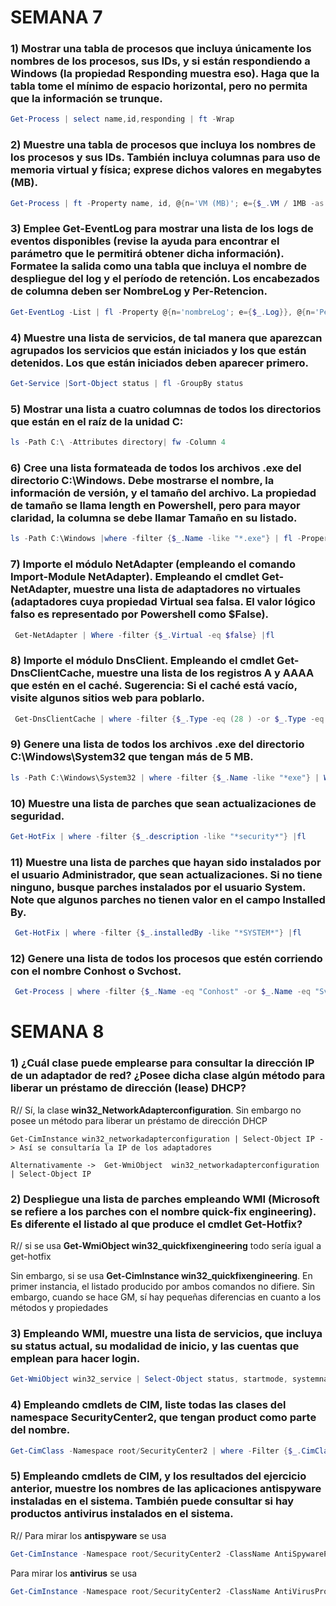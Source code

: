 # SEMANA 7
	
  ### 1) Mostrar una tabla de procesos que incluya únicamente los nombres de los procesos, sus IDs, y si están respondiendo a Windows (la propiedad Responding muestra eso). Haga que la tabla tome el mínimo de espacio horizontal, pero no permita que la información se trunque.
	
```Powershell
Get-Process | select name,id,responding | ft -Wrap
```
	
### 2) Muestre una tabla de procesos que incluya los nombres de los procesos y sus IDs. También incluya columnas para uso de memoria virtual y física; exprese dichos valores en megabytes (MB).

```Powershell
Get-Process | ft -Property name, id, @{n='VM (MB)'; e={$_.VM / 1MB -as [int]}}, @{n='PM (MB)' ; e={$_.PM / 1MB -as [int]}}
```
	
### 3) Emplee Get-EventLog para mostrar una lista de los logs de eventos disponibles (revise la ayuda para encontrar el parámetro que le permitirá obtener dicha información). Formatee la salida como una tabla que incluya el nombre de despliegue del log y el período de retención. Los encabezados de columna deben ser NombreLog y Per-Retencion.

```Powershell
Get-EventLog -List | fl -Property @{n='nombreLog'; e={$_.Log}}, @{n='Per-Retencion';e={$_.minimumRetentionDays}}
```
	
### 4) Muestre una lista de servicios, de tal manera que aparezcan agrupados los servicios que están iniciados y los que están detenidos. Los que están iniciados deben aparecer primero.

```Powershell
Get-Service |Sort-Object status | fl -GroupBy status
```
	
### 5) Mostrar una lista a cuatro columnas de todos los directorios que están en el raíz de la unidad C:

```Powershell
ls -Path C:\ -Attributes directory| fw -Column 4
```
	
### 6) Cree una lista formateada de todos los archivos .exe del directorio C:\Windows. Debe mostrarse el nombre, la información de versión, y el tamaño del archivo. La propiedad de tamaño se llama length en Powershell, pero para mayor claridad, la columna se debe llamar Tamaño en su listado.
```Powershell
ls -Path C:\Windows |where -filter {$_.Name -like "*.exe"} | fl -Property name, @{n='tamaño';e={$_.length}}, versionInfo
```

### 7) Importe el módulo NetAdapter (empleando el comando Import-Module NetAdapter). Empleando el cmdlet Get-NetAdapter, muestre una lista de adaptadores no virtuales (adaptadores cuya propiedad Virtual sea falsa. El valor lógico falso es representado por Powershell como $False).
	
```Powershell
 Get-NetAdapter | Where -filter {$_.Virtual -eq $false} |fl
```
	
### 8) Importe el módulo DnsClient. Empleando el cmdlet Get-DnsClientCache, muestre una lista de los registros A y AAAA que estén en el caché. Sugerencia: Si el caché está vacío, visite algunos sitios web para poblarlo.
	
```Powershell
 Get-DnsClientCache | where -filter {$_.Type -eq (28 ) -or $_.Type -eq 1} |fl
```
	
### 9) Genere una lista de todos los archivos .exe del directorio C:\Windows\System32 que tengan más de 5 MB.

```Powershell
ls -Path C:\Windows\System32 | where -filter {$_.Name -like "*exe"} | WHERE -filter {$_.length/1MB -gt 5} |fl
```
	
### 10) Muestre una lista de parches que sean actualizaciones de seguridad.

```Powershell
Get-HotFix | where -filter {$_.description -like "*security*"} |fl
```
	
### 11) Muestre una lista de parches que hayan sido instalados por el usuario Administrador, que sean actualizaciones. Si no tiene ninguno, busque parches instalados por el usuario System. Note que algunos parches no tienen valor en el campo Installed By.
	
```Powershell
 Get-HotFix | where -filter {$_.installedBy -like "*SYSTEM*"} |fl
```
	
### 12) Genere una lista de todos los procesos que estén corriendo con el nombre Conhost o Svchost.
	
```Powershell
 Get-Process | where -filter {$_.Name -eq "Conhost" -or $_.Name -eq "Svchost"} | fl
```
  
# SEMANA 8

### 1) ¿Cuál clase puede emplearse para consultar la dirección IP de un adaptador de red? ¿Posee dicha clase algún método para liberar un préstamo de dirección (lease) DHCP?


R// Sí, la clase **win32_NetworkAdapterconfiguration**. Sin embargo no posee un método para liberar un préstamo de dirección DHCP
	
```
Get-CimInstance win32_networkadapterconfiguration | Select-Object IP -> Así se consultaría la IP de los adaptadores
	
Alternativamente ->  Get-WmiObject  win32_networkadapterconfiguration | Select-Object IP
```


### 2) Despliegue una lista de parches empleando WMI (Microsoft se refiere a los parches con el nombre quick-fix engineering). Es diferente el listado al que produce el cmdlet Get-Hotfix?
	

R//
si se usa  **Get-WmiObject win32_quickfixengineering** todo sería igual a get-hotfix
	
Sin embargo, si se usa **Get-CimInstance win32_quickfixengineering**. En primer instancia, el listado producido por ambos comandos no difiere. Sin embargo, cuando se hace GM, sí hay pequeñas diferencias en cuanto a los métodos y propiedades

### 3)  Empleando WMI, muestre una lista de servicios, que incluya su status actual, su modalidad de inicio, y las cuentas que emplean para hacer login.
	
```Powershell 
Get-WmiObject win32_service | Select-Object status, startmode, systemname
```
	
### 4) Empleando cmdlets de CIM, liste todas las clases del namespace SecurityCenter2, que tengan product como parte del nombre.

```Powershell
Get-CimClass -Namespace root/SecurityCenter2 | where -Filter {$_.CimClassName -like "*product*"}
```
	
### 5) Empleando cmdlets de CIM, y los resultados del ejercicio anterior, muestre los nombres de las aplicaciones antispyware instaladas en el sistema. También puede consultar si hay productos antivirus instalados en el sistema.
	

R// Para mirar los **antispyware** se usa
```Powershell 
Get-CimInstance -Namespace root/SecurityCenter2 -ClassName AntiSpywareProduct | Select-Object displayName 
```
	
Para mirar los **antivirus** se usa
	
```Powershell 
Get-CimInstance -Namespace root/SecurityCenter2 -ClassName AntiVirusProduct | Select-Object displayName 
```

